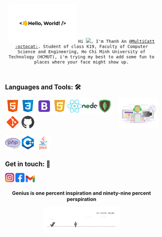 <p align="center">
  <img src="https://github.com/MultiCatt/MultiCatt/blob/main/img/greetings.gif" width="45%">

   <samp>
    Hi <img src="https://github.com/duyenthang-dev/duyenthang-dev/blob/main/img/Hi.gif" width="20px">, I'm Thanh An <a href="https://github.com/MultiCatt">@MultiCatt :octocat:</a>. Student of class K19, Faculty of Computer Science and Engineering, Ho Chi Minh University of Technology (HCMUT), i'm trying my best to add some fun to places where your face might show up.

  </samp> <br/>
<!--   <samp>
    Hi,<img src="https://github.com/duyenthang-dev/duyenthang-dev/blob/main/img/Hi.gif" width="20px"> I'm Thành An <a href="https://github.com/MultiCatt">@MultiCatt :octocat:</a>. Student at HCMUT, Vietnam
  </samp> -->
</p>

 ##    Languages and Tools: 🛠
 <img align ="right" src="img/coding-freak.gif" width="26%" >

<img src="img/icons8-html-5.svg" width="50px"><img src="img/icons8-css3.svg" width="50px"> <img src="img/icons8-bootstrap.svg" width="50px"><img src="img/icons8-javascript-logo.svg" width="50px"><img src="img/icons8-react.svg" width="50px"><img src="img/icons8-nodejs.svg" width="50px"><img src="img/icons8-mongodb.svg" width="50px"><img src="img/icons8-git.svg" width="50px"><img src="img/icons8-github.svg" width="50px">

<img src="img/icons8-php-logo.svg" width="50px"><img src="img/c++.png" width="50px"><img src="img/java.png" width="50px">

##    Get in touch: 📱
[<img src="img/instagram-2-1-logo-svgrepo-com.svg" width="30px">](https://www.instagram.com/multikattt.__/)
[<img src="img/17551198851579517841.svg" width="30px">](https://www.facebook.com/nguyenthanhan1407/)
[<img src="img/Gmail_icon_(2020).svg" width="30px">](mailto:nguyenthanhan140701@gmail.com)

<h4><h3 align="center"  >Genius is one percent inspiration and ninety-nine percent perspiration </h3></h4>

<p align="center" ><img alt="GIF" src="img/dino_rounded.gif" width="50%"/></p>


<br><br>


